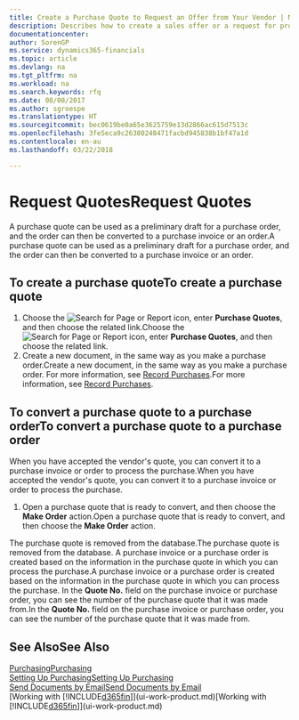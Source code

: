 ```yaml
---
title: Create a Purchase Quote to Request an Offer from Your Vendor | Microsoft Docs
description: Describes how to create a sales offer or a request for proposal (RFQ) document to record your offer to a customer to sell products under certain terms.
documentationcenter: 
author: SorenGP
ms.service: dynamics365-financials
ms.topic: article
ms.devlang: na
ms.tgt_pltfrm: na
ms.workload: na
ms.search.keywords: rfq
ms.date: 08/08/2017
ms.author: sgroespe
ms.translationtype: HT
ms.sourcegitcommit: bec0619be0a65e3625759e13d2866ac615d7513c
ms.openlocfilehash: 3fe5eca9c26380248471facbd945838b1bf47a1d
ms.contentlocale: en-au
ms.lasthandoff: 03/22/2018

---
```

# <a name="request-quotes"></a><span data-ttu-id="e8878-103">Request Quotes</span><span class="sxs-lookup"><span data-stu-id="e8878-103">Request Quotes</span></span>
<span data-ttu-id="e8878-104">A purchase quote can be used as a preliminary draft for a purchase order, and the order can then be converted to a purchase invoice or an order.</span><span class="sxs-lookup"><span data-stu-id="e8878-104">A purchase quote can be used as a preliminary draft for a purchase order, and the order can then be converted to a purchase invoice or an order.</span></span>


## <a name="to-create-a-purchase-quote"></a><span data-ttu-id="e8878-105">To create a purchase quote</span><span class="sxs-lookup"><span data-stu-id="e8878-105">To create a purchase quote</span></span>
1. <span data-ttu-id="e8878-106">Choose the ![Search for Page or Report](media/ui-search/search_small.png "Search for Page or Report icon") icon, enter **Purchase Quotes**, and then choose the related link.</span><span class="sxs-lookup"><span data-stu-id="e8878-106">Choose the ![Search for Page or Report](media/ui-search/search_small.png "Search for Page or Report icon") icon, enter **Purchase Quotes**, and then choose the related link.</span></span>
2. <span data-ttu-id="e8878-107">Create a new document, in the same way as you make a purchase order.</span><span class="sxs-lookup"><span data-stu-id="e8878-107">Create a new document, in the same way as you make a purchase order.</span></span> <span data-ttu-id="e8878-108">For more information, see [Record Purchases](purchasing-how-record-purchases.md).</span><span class="sxs-lookup"><span data-stu-id="e8878-108">For more information, see [Record Purchases](purchasing-how-record-purchases.md).</span></span>

## <a name="to-convert-a-purchase-quote-to-a-purchase-order"></a><span data-ttu-id="e8878-109">To convert a purchase quote to a purchase order</span><span class="sxs-lookup"><span data-stu-id="e8878-109">To convert a purchase quote to a purchase order</span></span>
<span data-ttu-id="e8878-110">When you have accepted the vendor's quote, you can convert it to a purchase invoice or order to process the purchase.</span><span class="sxs-lookup"><span data-stu-id="e8878-110">When you have accepted the vendor's quote, you can convert it to a purchase invoice or order to process the purchase.</span></span>

1. <span data-ttu-id="e8878-111">Open a purchase quote that is ready to convert, and then choose the **Make Order** action.</span><span class="sxs-lookup"><span data-stu-id="e8878-111">Open a purchase quote that is ready to convert, and then choose the **Make Order** action.</span></span>

<span data-ttu-id="e8878-112">The purchase quote is removed from the database.</span><span class="sxs-lookup"><span data-stu-id="e8878-112">The purchase quote is removed from the database.</span></span> <span data-ttu-id="e8878-113">A purchase invoice or a purchase order is created based on the information in the purchase quote in which you can process the purchase.</span><span class="sxs-lookup"><span data-stu-id="e8878-113">A purchase invoice or a purchase order is created based on the information in the purchase quote in which you can process the purchase.</span></span> <span data-ttu-id="e8878-114">In the **Quote No.** field on the purchase invoice or purchase order, you can see the number of the purchase quote that it was made from.</span><span class="sxs-lookup"><span data-stu-id="e8878-114">In the **Quote No.** field on the purchase invoice or purchase order, you can see the number of the purchase quote that it was made from.</span></span>

## <a name="see-also"></a><span data-ttu-id="e8878-115">See Also</span><span class="sxs-lookup"><span data-stu-id="e8878-115">See Also</span></span>
[<span data-ttu-id="e8878-116">Purchasing</span><span class="sxs-lookup"><span data-stu-id="e8878-116">Purchasing</span></span>](purchasing-manage-purchasing.md)  
[<span data-ttu-id="e8878-117">Setting Up Purchasing</span><span class="sxs-lookup"><span data-stu-id="e8878-117">Setting Up Purchasing</span></span>](purchasing-setup-purchasing.md)  
[<span data-ttu-id="e8878-118">Send Documents by Email</span><span class="sxs-lookup"><span data-stu-id="e8878-118">Send Documents by Email</span></span>](ui-how-send-documents-email.md)  
<span data-ttu-id="e8878-119">[Working with [!INCLUDE[d365fin](includes/d365fin_md.md)]](ui-work-product.md)</span><span class="sxs-lookup"><span data-stu-id="e8878-119">[Working with [!INCLUDE[d365fin](includes/d365fin_md.md)]](ui-work-product.md)</span></span>

